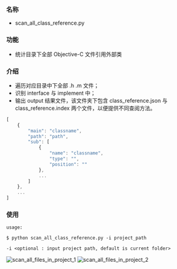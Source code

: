 ### 名称

* scan_all_class_reference.py

### 功能

* 统计目录下全部 Objective-C 文件引用外部类

### 介绍

* 遍历对应目录中下全部 .h .m 文件；
* 识别 interface 与 implement 中；
* 输出 output 结果文件，该文件夹下包含 class_reference.json 与 class_reference.index 两个文件，以便提供不同查阅方法。

```javascript
[
    {
        "main": "classname",
        "path": "path",
        "sub": [
            {
                "name": "classname",
                "type": "",
                "position": ""
            },
            ...
        ]
    },
    ...
]
```

### 使用

```shell
usage:

$ python scan_all_class_reference.py -i project_path

-i <optional : input project path, default is current folder>
```

![scan_all_files_in_project_1](Resource/scan_all_files_in_project_1.png)
![scan_all_files_in_project_2](Resource/scan_all_files_in_project_2.png)